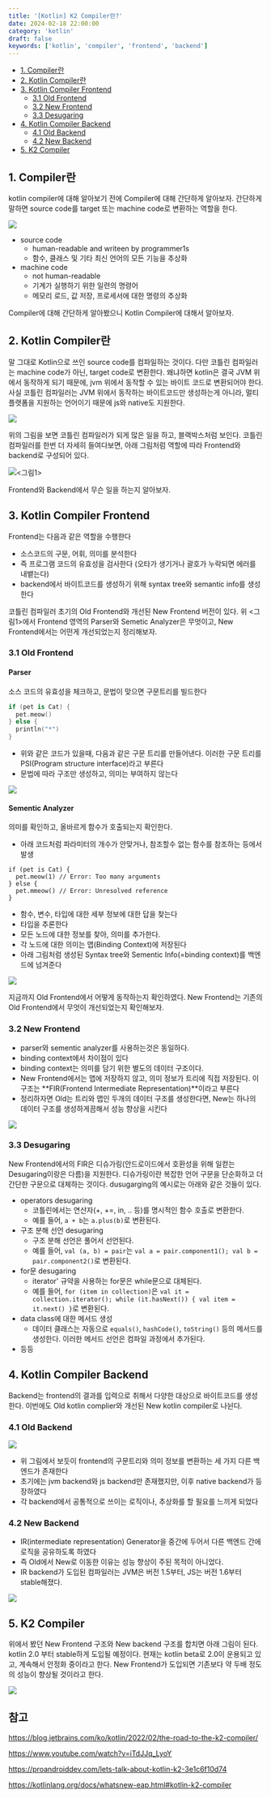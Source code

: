 ```yaml
---
title: '[Kotlin] K2 Compiler란?'
date: 2024-02-18 22:00:00
category: 'kotlin'
draft: false
keywords: ['kotlin', 'compiler', 'frontend', 'backend']
---
```


- [1. Compiler란](#1-compiler란)
- [2. Kotlin Compiler란](#2-kotlin-compiler란)
- [3. Kotlin Compiler Frontend](#3-kotlin-compiler-frontend)
  * [3.1 Old Frontend](#31-old-frontend)
  * [3.2 New Frontend](#32-new-frontend)
  * [3.3 Desugaring](#33-desugaring)
- [4. Kotlin Compiler Backend](#4-kotlin-compiler-backend)
  * [4.1 Old Backend](#41-old-backend)
  * [4.2 New Backend](#42-new-backend)
- [5. K2 Compiler](#5-k2-compiler)

## 1. Compiler란
kotlin compiler에 대해 알아보기 전에 Compiler에 대해 간단하게 알아보자.
간단하게 말하면 source code를 target 또는 machine code로 변환하는 역할을 한다.

<img src="../../assets/k2compiler/k2compiler_1.png">

- source code
    - human-readable and writeen by programmer1s
    - 함수, 클래스 및 기타 최신 언어의 모든 기능을 추상화
- machine code
    - not human-readable
    - 기계가 실행하기 위한 일련의 명령어
    - 메모리 로드, 값 저장, 프로세서에 대한 명령의 추상화

Compiler에 대해 간단하게 알아봤으니 Kotlin Compiler에 대해서 알아보자.

## 2. Kotlin Compiler란
말 그대로 Kotlin으로 쓰인 source code를 컴파일하는 것이다.
다만 코틀린 컴파일러는 machine code가 아닌, target code로 변환한다. 
왜냐하면 kotlin은 결국 JVM 위에서 동작하게 되기 때문에, jvm 위에서 동작할 수 있는 바이트 코드로 변환되어야 한다.
사실 코틀린 컴파일러는 JVM 위에서 동작하는 바이트코드만 생성하는게 아니라, 멀티플랫폼을 지원하는 언어이기 때문에 js와 native도 지원한다. 

<img src="../../assets/k2compiler/k2compiler_2.png">

위의 그림을 보면 코틀린 컴파일러가 되게 많은 일을 하고, 블랙박스처럼 보인다.
코틀린 컴파일러를 한번 더 자세히 들여다보면, 아래 그림처럼 역할에 따라 Frontend와 backend로 구성되어 있다.

<img src="../../assets/k2compiler/k2compiler_3.png"><그림1>

Frontend와 Backend에서 무슨 일을 하는지 알아보자.

## 3. Kotlin Compiler Frontend
Frontend는 다음과 같은 역할을 수행한다
- 소스코드의 구문, 어휘, 의미를 분석한다
- 즉 프로그램 코드의 유효성을 검사한다 (오타가 생기거나 괄호가 누락되면 에러를 내뱉는다)
- backend에서 바이트코드를 생성하기 위해 syntax tree와 semantic info를 생성한다

코틀린 컴파일러 초기의 Old Frontend와 개선된 New Frontend 버전이 있다.
위 <그림1>에서 Frontend 영역의 Parser와 Semetic Analyzer은 무엇이고, New Frontend에서는 어떤게 개선되었는지 정리해보자. 

### 3.1 Old Frontend
#### Parser
소스 코드의 유효성을 체크하고, 문법이 맞으면 구문트리를 빌드한다
```kotlin
if (pet is Cat) {
  pet.meow()
} else {
  println("*")
}
```
- 위와 같은 코드가 있을때, 다음과 같은 구문 트리를 만들어낸다. 이러한 구문 트리를 PSI(Program structure interface)라고 부른다
- 문법에 따라 구조만 생성하고, 의미는 부여하지 않는다

<img src="../../assets/k2compiler/k2compiler_4.png">

#### Sementic Analyzer
의미를 확인하고, 올바르게 함수가 호출되는지 확인한다.
- 아래 코드처럼 파라미터의 개수가 안맞거나, 참조할수 없는 함수를 참조하는 등에서 발생
```
if (pet is Cat) {
  pet.meow(1) // Error: Too many arguments
} else {
  pet.mmeow() // Error: Unresolved reference
}
```
- 함수, 변수, 타입에 대한 세부 정보에 대한 답을 찾는다
- 타입을 추론한다
- 모든 노드에 대한 정보를 찾아, 의미를 추가한다.
- 각 노드에 대한 의미는 맵(Binding Context)에 저장된다
- 아래 그림처럼 생성된 Syntax tree와 Sementic Info(=binding context)를 백엔드에 넘겨준다

<img src="../../assets/k2compiler/k2compiler_5.png">

지금까지 Old Frontend에서 어떻게 동작하는지 확인하였다. New Frontend는 기존의 Old Frontend에서 무엇이 개선되었는지 확인해보자.

### 3.2 New Frontend
- parser와 sementic analyzer를 사용하는것은 동일하다.
- binding context에서 차이점이 있다
- binding context는 의미를 담기 위한 별도의 데이터 구조이다.
- New Frontend에서는 맵에 저장하지 않고, 의미 정보가 트리에 직접 저장된다. 이 구조는 **FIR(Frontend Intermediate Representation)**이라고 부른다
- 정리하자면 Old는 트리와 맵인 두개의 데이터 구조를 생성한다면, New는 하나의 데이터 구조를 생성하게끔해서 성능 향상을 시킨다
  
<img src="../../assets/k2compiler/k2compiler_6.png">

### 3.3 Desugaring
New Frontend에서의 FIR은 디슈가링(안드로이드에서 호환성을 위해 일컫는 Desugaring이랑은 다름)을 지원한다.
디슈가링이란 복잡한 언어 구문을 단순화하고 더 간단한 구문으로 대체하는 것이다.
dusugarging의 예시로는 아래와 같은 것들이 있다.
- operators desugaring
  - 코틀린에서는 연산자(+, +=, in, .. 등)를 명시적인 함수 호출로 변환한다. 
  - 예를 들어, `a + b`는 `a.plus(b)`로 변환된다.
- 구조 분해 선언 desugaring
  - 구조 분해 선언은 풀어서 선언된다. 
  - 예를 들어, `val (a, b) = pair`는 `val a = pair.component1(); val b = pair.component2()`로 변환된다.
- for문 desugaring
  - iterator' 규약을 사용하는 for문은 while문으로 대체된다. 
  - 예를 들어, `for (item in collection)`은 `val it = collection.iterator(); while (it.hasNext()) { val item = it.next() }`로 변환된다.
- data class에 대한 메서드 생성
  - 데이터 클래스는 자동으로 `equals()`, `hashCode()`, `toString()` 등의 메서드를 생성한다. 이러한 메서드 선언은 컴파일 과정에서 추가된다.
- 등등

## 4. Kotlin Compiler Backend
Backend는 frontend의 결과를 입력으로 취해서 다양한 대상으로 바이트코드를 생성한다. 
이번에도 Old kotlin complier와 개선된 New kotlin compiler로 나뉜다.

### 4.1 Old Backend
<img src="../../assets/k2compiler/k2compiler_7.png">

- 위 그림에서 보듯이 frontend의 구문트리와 의미 정보를 변환하는 세 가지 다른 백엔드가 존재한다
- 초기에는 jvm backend와 js backend만 존재했지만, 이후 native backend가 등장하였다
- 각 backend에서 공통적으로 쓰이는 로직이나, 추상화를 할 필요를 느끼게 되었다

### 4.2 New Backend
- IR(intermediate representation) Generator을 중간에 두어서 다른 백엔드 간에 로직을 공유하도록 하였다
- 즉 Old에서 New로 이동한 이유는 성능 향상이 주된 목적이 아니었다.
- IR backend가 도입된 컴파일러는 JVM은 버전 1.5부터, JS는 버전 1.6부터 stable해졌다.

<img src="../../assets/k2compiler/k2compiler_8.png">

## 5. K2 Compiler
위에서 봤던 New Frontend 구조와 New backend 구조를 합치면 아래 그림이 된다.  
kotlin 2.0 부터 stable하게 도입될 예정이다. 
현재는 kotlin beta로 2.0이 운용되고 있고, 계속해서 안정화 중이라고 한다.
New Frontend가 도입되면 기존보다 약 두배 정도의 성능이 향상될 것이라고 한다.

<img src="../../assets/k2compiler/k2compiler_9.png">

## 참고

https://blog.jetbrains.com/ko/kotlin/2022/02/the-road-to-the-k2-compiler/

https://www.youtube.com/watch?v=iTdJJq_LyoY

https://proandroiddev.com/lets-talk-about-kotlin-k2-3e1c6f10d74

https://kotlinlang.org/docs/whatsnew-eap.html#kotlin-k2-compiler








